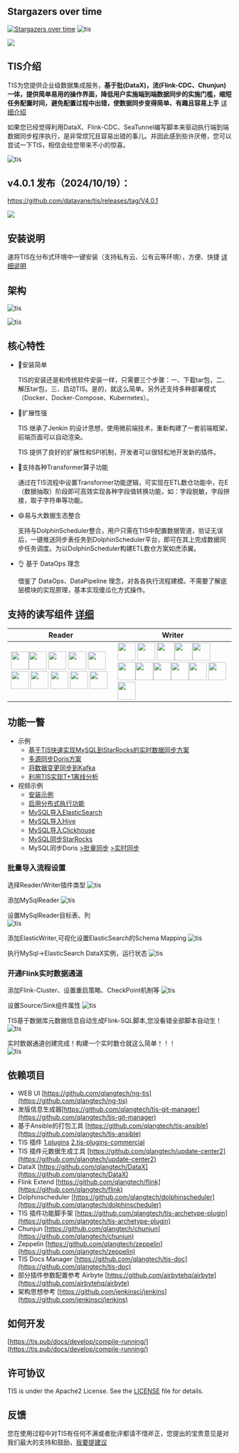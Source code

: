 ## Stargazers over time

[![Stargazers over time](https://starchart.cc/qlangtech/tis-solr.svg)](https://starchart.cc/qlangtech/tis-solr)
![tis](docs/tis-logo.png)


![](https://tokei.rs/b1/github/datavane/tis)
## TIS介绍

TIS为您提供企业级数据集成服务，**基于批(DataX)，流(Flink-CDC、Chunjun)一体，提供简单易用的操作界面，降低用户实施端到端数据同步的实施门槛，缩短任务配置时间，避免配置过程中出错，使数据同步变得简单、有趣且容易上手** [详细介绍](https://tis.pub/docs/)

如果您已经觉得利用DataX、Flink-CDC、SeaTunnel编写脚本来驱动执行端到端数据同步程序执行，是非常烦冗且容易出错的事儿。并因此感到些许厌倦，您可以尝试一下TIS，相信会给您带来不小的惊喜。

![tis](docs/execute_model_batch_incr.jpg)

## v4.0.1 发布（2024/10/19）：

https://github.com/datavane/tis/releases/tag/V4.0.1

<a href="https://www.bilibili.com/video/BV1rXC1YjECW"> <img src="https://github.com/user-attachments/assets/59a10a10-4a08-45d8-b157-01df5f9dbf5a" /> </a>

## 安装说明

速将TIS在分布式环境中一键安装（支持私有云、公有云等环境），方便、快捷 [详细说明](https://tis.pub/docs/install/tis/uber)

## 架构

![tis](docs/conceptual-diagram.png)

![tis](docs/tis-synoptic.png)



## 核心特性

* :hammer:安装简单

  TIS的安装还是和传统软件安装一样，只需要三个步骤：一、下载tar包，二、解压tar包，三、启动TIS。是的，就这么简单。另外还支持多种部署模式（Docker、Docker-Compose、Kubernetes）。

* :rocket:扩展性强

  TIS 继承了Jenkin 的设计思想，使用微前端技术，重新构建了一套前端框架，前端页面可以自动渲染。

  TIS 提供了良好的扩展性和SPI机制，开发者可以很轻松地开发新的插件。

* :repeat:支持各种Transformer算子功能

  通过在TIS流程中设置Transformer功能逻辑，可实现在ETL数仓功能中，在E（数据抽取）阶段即可高效实现各种字段值转换功能，如：字段脱敏，字段拼接，取子字符串等功能。

* :smile:易与大数据生态整合

  支持与DolphinScheduler整合，用户只需在TIS中配置数据管道，验证无误后，一键推送同步表任务到DolphinScheduler平台，即可在其上完成数据同步任务调度。为以DolphinScheduler构建ETL数仓方案如虎添翼。

* :ok_hand: 基于 DataOps 理念

  借鉴了 DataOps、DataPipeline 理念，对各各执行流程建模。不需要了解底层模块的实现原理，基本实现傻瓜化方式操作。


## 支持的读写组件 [详细](https://tis.pub/docs/plugin/source-sink/)
|Reader|Writer|
|--|--|
|<img src="docs/logo/cassandra.svg" width="40" /><img src="docs/logo/ftp.svg" width="40" />  <img src="docs/logo/hdfs.svg" width="40" /> <img src="docs/logo/mongodb.svg" width="40" />  <img src="docs/logo/mysql.svg" width="40" /> <img src="docs/logo/oracle.svg" width="40" />  <img src="docs/logo/oss.svg" width="40" />  <img src="docs/logo/postgresql.svg" width="40" /> <img src="docs/logo/sqlserver.svg" width="40" /> <img src="docs/logo/tidb.svg" width="40" /> | <img src="docs/logo/mysql.svg" width="40" /> <img src="docs/logo/doris.svg" width="40" /> <img src="docs/logo/spark.svg" width="40" /><img src="docs/logo/starrocks.svg" width="40" /><img src="docs/logo/cassandra.svg" width="40" /> <img src="docs/logo/postgresql.svg" width="40" /><img src="docs/logo/hive.svg" width="40" /><img src="docs/logo/clickhouse.svg" width="40" /><img src="docs/logo/ftp.svg" width="40" /><img src="docs/logo/oracle.svg" width="40" /> <img src="docs/logo/hdfs.svg" width="40" /><img src="docs/logo/es.svg" width="40" /> |



## 功能一瞥
- 示例
    * [基于TIS快速实现MySQL到StarRocks的实时数据同步方案](https://tis.pub/docs/example/mysql-sync-starrocks)
    * [多源同步Doris方案](https://tis.pub/docs/example/mysql-sync-doris)
    * [将数据变更同步到Kafka](https://tis.pub/docs/example/sink-2-kafka)
    * [利用TIS实现T+1离线分析](https://tis.pub/docs/example/dataflow)
- 视频示例
    * [安装示例](https://www.bilibili.com/video/BV18q4y1p73B/)
    * [启用分布式执行功能](https://www.bilibili.com/video/BV1Cq4y1D7z4?share_source=copy_web)
    * [MySQL导入ElasticSearch](https://www.bilibili.com/video/BV1G64y1B7wm?share_source=copy_web)
    * [MySQL导入Hive](https://www.bilibili.com/video/BV1Vb4y1z7DN?share_source=copy_web)
    * [MySQL导入Clickhouse](https://www.bilibili.com/video/BV1x64y1B7V8/)
    * [MySQL同步StarRocks](https://www.bilibili.com/video/BV19o4y1M7eq/)
    * MySQL同步Doris [>批量同步](https://www.bilibili.com/video/BV1eh4y1o7yQ) [>实时同步](https://www.bilibili.com/video/BV1nX4y1h7SW)
### 批量导入流程设置

选择Reader/Writer插件类型
![tis](docs/datax-add-step2.png)

添加MySqlReader
![tis](docs/add-mysql-reader.png)

设置MySqlReader目标表、列  
![tis](docs/select-tab-cols.png)

添加ElasticWriter,可视化设置ElasticSearch的Schema Mapping
![tis](docs/add-elastic-writer.png)

执行MySql->ElasticSearch DataX实例，运行状态
![tis](docs/datax-exec-status.png)

### 开通Flink实时数据通道

添加Flink-Cluster、设置重启策略、CheckPoint机制等
![tis](docs/incr_step_1.png)

设置Source/Sink组件属性
![tis](docs/incr_step_2.png)

TIS基于数据库元数据信息自动生成Flink-SQL脚本,您没看错全部脚本自动生！
![tis](docs/incr_step_3.png)

实时数据通道创建完成！构建一个实时数仓就这么简单！！！   
![tis](docs/incr_step_4.png)

## 依赖项目

- WEB UI [https://github.com/qlangtech/ng-tis](https://github.com/qlangtech/ng-tis)
- 发版信息生成器[https://github.com/qlangtech/tis-git-manager](https://github.com/qlangtech/tis-git-manager)
- 基于Ansible的打包工具 [https://github.com/qlangtech/tis-ansible](https://github.com/qlangtech/tis-ansible)
- TIS 插件 [1.plugins](https://github.com/qlangtech/plugins) [2.tis-plugins-commercial](https://github.com/qlangtech/tis-plugins-commercial)
- TIS 插件元数据生成工具 [https://github.com/qlangtech/update-center2](https://github.com/qlangtech/update-center2)
- DataX [https://github.com/qlangtech/DataX](https://github.com/qlangtech/DataX)
- Flink Extend [https://github.com/qlangtech/flink](https://github.com/qlangtech/flink)
- Dolphinscheduler [https://github.com/qlangtech/dolphinscheduler](https://github.com/qlangtech/dolphinscheduler)
- TIS 插件功能脚手架 [https://github.com/qlangtech/tis-archetype-plugin](https://github.com/qlangtech/tis-archetype-plugin)
- Chunjun [https://github.com/qlangtech/chunjun](https://github.com/qlangtech/chunjun)
- Zeppelin [https://github.com/qlangtech/zeppelin](https://github.com/qlangtech/zeppelin)
- TIS Docs Manager [https://github.com/qlangtech/tis-doc](https://github.com/qlangtech/tis-doc)
- 部分插件参数配置参考 Airbyte [https://github.com/airbytehq/airbyte](https://github.com/airbytehq/airbyte)
- 架构思想参考 [https://github.com/jenkinsci/jenkins](https://github.com/jenkinsci/jenkins)

## 如何开发

[https://tis.pub/docs/develop/compile-running/](https://tis.pub/docs/develop/compile-running/)

## 许可协议

TIS is under the Apache2 License. See the [LICENSE](https://github.com/qlangtech/tis-solr/blob/master/LICENSE) file for details.

## 反馈

您在使用过程中对TIS有任何不满或者批评都请不惜斧正，您提出的宝贵意见是对我们最大的支持和鼓励，[我要提建议](https://github.com/qlangtech/tis/issues/new)
